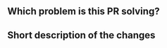 <!--
Thanks for taking precious time for making a PR.

Before creating a pull request, please make sure:
- Your PR solves one problem for which a issue exist and a solution has been discussed
- You have read the guide for contributing
  - See https://github.com/beatlabs/patron/blob/master/README.md#how-to-contribute
- You signed all your commits (otherwise we won't be able to merge the PR)
  - See https://github.com/beatlabs/patron/blob/master/SIGNYOURWORK.md
- You added unit tests for the new functionality
- You mention in the PR description which issue it is addressing, e.g. "Resolves #123"
-->

## Which problem is this PR solving?

<!-- REQUIRED -->

## Short description of the changes

<!-- REQUIRED -->
